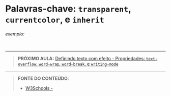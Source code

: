 # Palavras-chave: `transparent`, `currentcolor`, e `inherit`





###### exemplo:

``` css
```





***

> **PRÓXIMO AULA:** [Definindo texto com efeito - Propriedades: `text-overflow`, `word-wrap`, `word-break`, e `writing-mode`](../21.6-efeitos-de-texto)

***


> **FONTE DO CONTEÚDO**:
>
> - [W3Schools - ]()
